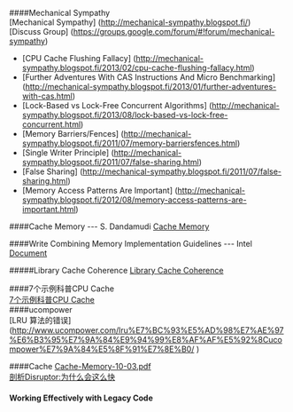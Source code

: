####Mechanical Sympathy     
[Mechanical Sympathy] (http://mechanical-sympathy.blogspot.fi/)     
[Discuss Group] (https://groups.google.com/forum/#!forum/mechanical-sympathy)    

- [CPU Cache Flushing Fallacy] (http://mechanical-sympathy.blogspot.fi/2013/02/cpu-cache-flushing-fallacy.html)     
- [Further Adventures With CAS Instructions And Micro Benchmarking] (http://mechanical-sympathy.blogspot.fi/2013/01/further-adventures-with-cas.html)    
- [Lock-Based vs Lock-Free Concurrent Algorithms] (http://mechanical-sympathy.blogspot.fi/2013/08/lock-based-vs-lock-free-concurrent.html)    
- [Memory Barriers/Fences] (http://mechanical-sympathy.blogspot.fi/2011/07/memory-barriersfences.html)    
- [Single Writer Principle] (http://mechanical-sympathy.blogspot.fi/2011/07/false-sharing.html)    
- [False Sharing] (http://mechanical-sympathy.blogspot.fi/2011/07/false-sharing.html)    
- [Memory Access Patterns Are Important]  (http://mechanical-sympathy.blogspot.fi/2012/08/memory-access-patterns-are-important.html)    


####Cache Memory --- S. Dandamudi
[Cache Memory](http://www.scs.carleton.ca/sivarama/org_book/org_book_web/slides/chap_1_versions/ch17_1.pdf)

####Write Combining Memory Implementation Guidelines --- Intel    
[Document](http://download.intel.com/design/PentiumII/applnots/24442201.pdf)   

#####Library Cache Coherence
[Library Cache Coherence](http://dspace.mit.edu/bitstream/handle/1721.1/62580/MIT-CSAIL-TR-2011-027.pdf?sequence=1)

####7个示例科普CPU Cache  
[7个示例科普CPU Cache ](http://coolshell.cn/articles/10249.html)    
####ucompower    
[LRU 算法的错误] (http://www.ucompower.com/lru%E7%BC%93%E5%AD%98%E7%AE%97%E6%B3%95%E7%9A%84%E9%94%99%E8%AF%AF%E5%92%8Cucompower%E7%9A%84%E5%8F%91%E7%8E%B0/ )

####Cache
[Cache-Memory-10-03.pdf](http://www.valleytalk.org/page/2/?s=cache	)     
[剖析Disruptor:为什么会这么快](http://mp.weixin.qq.com/mp/appmsg/show?__biz=MjM5NzQ3ODAwMQ==&appmsgid=10002729&itemidx=1&sign=627b5ea988a8fcbb2b48a1fe3d307c89#wechat_redirect)    

#### Working Effectively with Legacy Code 
